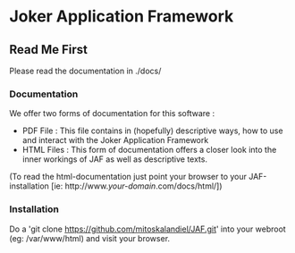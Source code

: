 # Joker Application Framework

## Read Me First

Please read the documentation in ./docs/

### Documentation

We offer two forms of documentation for this software :

 * PDF File : This file contains in (hopefully) descriptive
              ways, how to use and interact with the
              Joker Application Framework
 * HTML Files : This form of documentation offers a closer
                look into the inner workings of JAF as well
                as descriptive texts.

(To read the html-documentation just point your browser
to your JAF-installation [ie: http://www._your-domain_.com/docs/html/])

### Installation

Do a 'git clone https://github.com/mitoskalandiel/JAF.git'
into your webroot (eg: /var/www/html) and visit your browser.
